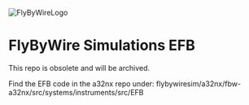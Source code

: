 ![FlyByWireLogo](https://raw.githubusercontent.com/flybywiresim/fbw-branding/master/svg/FBW-Logo.svg)
# FlyByWire Simulations EFB

This repo is obsolete and will be archived.

Find the EFB code in the a32nx repo under: flybywiresim/a32nx/fbw-a32nx/src/systems/instruments/src/EFB


